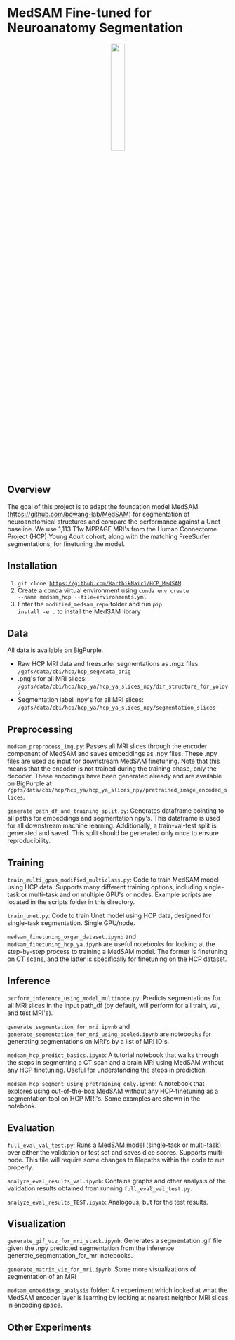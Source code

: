 # MedSAM Fine-tuned for Neuroanatomy Segmentation 

<p align="center">
<img src="https://github.com/KarthikNair1/HCP_MedSAM/assets/43316987/e4d392b6-6664-4a1f-94cb-60ce6df4a596" width=25% height=25%>
</p>

## Overview
The goal of this project is to adapt the foundation model MedSAM (https://github.com/bowang-lab/MedSAM) for segmentation of neuroanatomical structures and compare the performance against a Unet baseline. We use 1,113 T1w MPRAGE MRI's from the Human Connectome Project (HCP) Young Adult cohort, along with the matching FreeSurfer segmentations, for finetuning the model.

## Installation
1.  <code>git clone https://github.com/KarthikNair1/HCP_MedSAM</code>
2.  Create a conda virtual environment using <code>conda env create --name medsam_hcp --file=environments.yml</code>
3. Enter the <code>modified_medsam_repo</code> folder and run <code>pip install -e .</code> to install the MedSAM library
   

## Data
All data is available on BigPurple.

- Raw HCP MRI data and freesurfer segmentations as .mgz files: <code>/gpfs/data/cbi/hcp/hcp_seg/data_orig</code>
- .png's for all MRI slices: <code>/gpfs/data/cbi/hcp/hcp_ya/hcp_ya_slices_npy/dir_structure_for_yolov7</code>
- Segmentation label .npy's for all MRI slices: <code>/gpfs/data/cbi/hcp/hcp_ya/hcp_ya_slices_npy/segmentation_slices</code>

## Preprocessing

<code>medsam_preprocess_img.py</code>: Passes all MRI slices through the encoder component of MedSAM and saves embeddings as .npy files. These .npy files are used as input for downstream MedSAM finetuning. Note that this means that the encoder is not trained during the training phase, only the decoder. These encodings have been generated already and are available on BigPurple at <code>/gpfs/data/cbi/hcp/hcp_ya/hcp_ya_slices_npy/pretrained_image_encoded_slices</code>.

<code>generate_path_df_and_training_split.py</code>: Generates dataframe pointing to all paths for embeddings and segmentation npy's. This dataframe is used for all downstream machine learning. Additionally, a train-val-test split is generated and saved. This split should be generated only once to ensure reproducibility.

## Training

<code>train_multi_gpus_modified_multiclass.py</code>: Code to train MedSAM model using HCP data. Supports many different training options, including single-task or multi-task and on multiple GPU's or nodes. Example scripts are located in the scripts folder in this directory.

<code>train_unet.py</code>: Code to train Unet model using HCP data, designed for single-task segmentation. Single GPU/node.

<code>medsam_finetuning_organ_dataset.ipynb</code> and <code>medsam_finetuning_hcp_ya.ipynb</code> are useful notebooks for looking at the step-by-step process to training a MedSAM model. The former is finetuning on CT scans, and the latter is specifically for finetuning on the HCP dataset.

## Inference
<code>perform_inference_using_model_multinode.py</code>: Predicts segmentations for all MRI slices in the input path_df (by default, will perform for all train, val, and test MRI's).

<code>generate_segmentation_for_mri.ipynb</code> and <code>generate_segmentation_for_mri_using_pooled.ipynb</code> are notebooks for generating segmentations on MRI's by a list of MRI ID's.

<code>medsam_hcp_predict_basics.ipynb</code>: A tutorial notebook that walks through the steps in segmenting a CT scan and a brain MRI using MedSAM without any HCP finetuning. Useful for understanding the steps in prediction.

<code>medsam_hcp_segment_using_pretraining_only.ipynb</code>: A notebook that explores using out-of-the-box MedSAM without any HCP-finetuning as a segmentation tool on HCP MRI's. Some examples are shown in the notebook.

## Evaluation
<code>full_eval_val_test.py</code>: Runs a MedSAM model (single-task or multi-task) over either the validation or test set and saves dice scores. Supports multi-node. This file will require some changes to filepaths within the code to run properly.

<code>analyze_eval_results_val.ipynb</code>: Contains graphs and other analysis of the validation results obtained from running <code>full_eval_val_test.py</code>.

<code>analyze_eval_results_TEST.ipynb</code>: Analogous, but for the test results.

## Visualization
<code>generate_gif_viz_for_mri_stack.ipynb</code>: Generates a segmentation .gif file given the .npy predicted segmentation from the inference generate_segmentation_for_mri notebooks. 

<code>generate_matrix_viz_for_mri.ipynb</code>: Some more visualizations of segmentation of an MRI

<code>medsam_embeddings_analysis</code> folder: An experiment which looked at what the MedSAM encoder layer is learning by looking at nearest neighbor MRI slices in encoding space.

## Other Experiments
